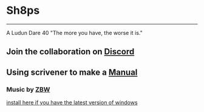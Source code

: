 # Sh8ps
-----

A Ludun Dare 40 "The more you have, the worse it is."

## Join the collaboration on [Discord](https://discord.gg/bkeM3MP)

## Using scrivener to make a [Manual](manual.html)  

### Music by [ZBW](https://soundcloud.com/zeebeedoubleu/tracks)

[install here if you have the latest version of windows](https://github.com/nohorse/sh8ps/releases/tag/1.1.13.0)

